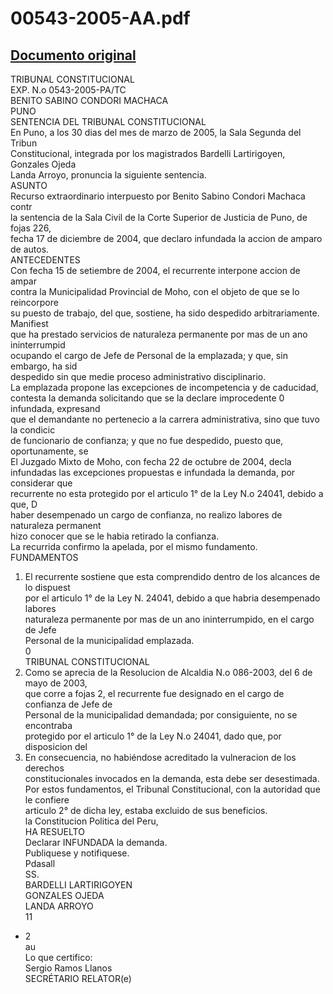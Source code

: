 
00543-2005-AA.pdf
=================
  
[Documento original](https://tc.gob.pe/jurisprudencia/2006/00543-2005-AA.pdf)  
---  
TRIBUNAL CONSTITUCIONAL  
EXP. N.o 0543-2005-PA/TC  
BENITO SABINO CONDORI MACHACA  
PUNO  
SENTENCIA DEL TRIBUNAL CONSTITUCIONAL  
En Puno, a los 30 dias del mes de marzo de 2005, la Sala Segunda del Tribun  
Constitucional, integrada por los magistrados Bardelli Lartirigoyen, Gonzales Ojeda  
Landa Arroyo, pronuncia la siguiente sentencia.  
ASUNTO  
Recurso extraordinario interpuesto por Benito Sabino Condori Machaca contr  
la sentencia de la Sala Civil de la Corte Superior de Justicia de Puno, de fojas 226,  
fecha 17 de diciembre de 2004, que declaro infundada la accion de amparo de autos.  
ANTECEDENTES  
Con fecha 15 de setiembre de 2004, el recurrente interpone accion de ampar  
contra la Municipalidad Provincial de Moho, con el objeto de que se lo reincorpore  
su puesto de trabajo, del que, sostiene, ha sido despedido arbitrariamente. Manifiest  
que ha prestado servicios de naturaleza permanente por mas de un ano ininterrumpid  
ocupando el cargo de Jefe de Personal de la emplazada; y que, sin embargo, ha sid  
despedido sin que medie proceso administrativo disciplinario.  
La emplazada propone las excepciones de incompetencia y de caducidad,  
contesta la demanda solicitando que se la declare improcedente 0 infundada, expresand  
que el demandante no pertenecio a la carrera administrativa, sino que tuvo la condicic  
de funcionario de confianza; y que no fue despedido, puesto que, oportunamente, se  
El Juzgado Mixto de Moho, con fecha 22 de octubre de 2004, decla  
infundadas las excepciones propuestas e infundada la demanda, por considerar que  
recurrente no esta protegido por el articulo 1° de la Ley N.o 24041, debido a que, D  
haber desempenado un cargo de confianza, no realizo labores de naturaleza permanent  
hizo conocer que se le habia retirado la confianza.  
La recurrida confirmo la apelada, por el mismo fundamento.  
FUNDAMENTOS  
1. El recurrente sostiene que esta comprendido dentro de los alcances de lo dispuest  
por el articulo 1° de la Ley N. 24041, debido a que habria desempenado labores  
naturaleza permanente por mas de un ano ininterrumpido, en el cargo de Jefe  
Personal de la municipalidad emplazada.  
0  
TRIBUNAL CONSTITUCIONAL  
2. Como se aprecia de la Resolucion de Alcaldia N.o 086-2003, del 6 de mayo de 2003,  
que corre a fojas 2, el recurrente fue designado en el cargo de confianza de Jefe de  
Personal de la municipalidad demandada; por consiguiente, no se encontraba  
protegido por el articulo 1° de la Ley N.o 24041, dado que, por disposicion del  
3. En consecuencia, no habiéndose acreditado la vulneracion de los derechos  
constitucionales invocados en la demanda, esta debe ser desestimada.  
Por estos fundamentos, el Tribunal Constitucional, con la autoridad que le confiere  
articulo 2° de dicha ley, estaba excluido de sus beneficios.  
la Constitucion Politica del Peru,  
HA RESUELTO  
Declarar INFUNDADA la demanda.  
Publiquese y notifiquese.  
Pdasall  
SS.  
BARDELLI LARTIRIGOYEN  
GONZALES OJEDA  
LANDA ARROYO  
11  
- 2  
au  
Lo que certifico:  
Sergio Ramos Llanos  
SECRÉTARIO RELATOR(e)